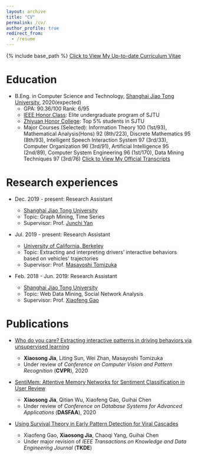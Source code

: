 ```yaml
---
layout: archive
title: "CV"
permalink: /cv/
author_profile: true
redirect_from:
  - /resume
---
```


{% include base_path %}
[Click to View My Up-to-date Curriculum Vitae](http://jiaxiaosong.github.io/files/CV.pdf)
<!-- <embed src="http://jiaxiaosong.github.io/files/CV.pdf" width="650" height="1800" type='application/pdf'> -->

Education
======
* B.Eng. in Computer Science and Technology, [Shanghai Jiao Tong University](http://en.sjtu.edu.cn/), 2020(expected)
  * GPA: 90.36/100  Rank: 6/95
  * [IEEE Honor Class](http://english.seiee.sjtu.edu.cn/english/info/8338.htm): Elite undergraduate program of SJTU
  * [Zhiyuan Honor College](https://zhiyuan.sjtu.edu.cn/articles/701): Top 5% students in SJTU
  * Major Courses (Selected): Information Theory 100 (1st/93), Mathematical Analysis(Hons) 92 (8th/223), Discrete Mathematics 95 (8th/93),   Intelligent Speech Interaction System 97 (3rd/33), Computer Organization 96 (3rd/91), Artificial Intelligence 95 (2nd/89), Computer System Engineering 96 (1st/170), Data Mining Techniques 97 (3rd/76) [Click to View My Official Transcripts](http://jiaxiaosong.github.io/files/transcript_all.pdf)

Research experiences
======
* Dec. 2019 - present: Research Assistant
  * [Shanghai Jiao Tong University](http://en.sjtu.edu.cn/)
  * Topic: Graph Mining, Time Series
  * Supervisor: Prof. [Junchi Yan](http://thinklab.sjtu.edu.cn/index.html)
  
* Jul. 2019 - present: Research Assistant
  * [University of California, Berkeley](https://www.berkeley.edu/)
  * Topic: Extracting and interpreting drivers’ interactive behaviors based on vehicles' trajectories
  * Supervisor: Prof. [Masayoshi Tomizuka](https://me.berkeley.edu/people/masayoshi-tomizuka/)

* Feb. 2018 - Jun. 2019: Research Assistant
  * [Shanghai Jiao Tong University](http://en.sjtu.edu.cn/)
  * Topic: Web Data Mining, Social Network Analysis
  * Supervisor: Prof. [Xiaofeng Gao](http://www.cs.sjtu.edu.cn/~gao-xf/)
  

Publications 
======
* [Who do you care? Extracting interactive patterns in driving behaviors via unsupervised learning](http://jiaxiaosong.github.io/files/CVPR_2020_under_review.pdf)
  * **Xiaosong Jia**, Liting Sun, Wei Zhan, Masayoshi Tomizuka
  * Under review of *Conference on Computer Vision and Pattern Recognition* (**CVPR**), 2020

* [SentiMem: Attentive Memory Networks for Sentiment Classification in User Review](http://jiaxiaosong.github.io/files/DASFAA_2020_in_submission.pdf)
  * **Xiaosong Jia**, Qitian Wu, Xiaofeng Gao,  Guihai Chen
  * Under review of *Conference on Database Systems for Advanced Applications* (**DASFAA**), 2020
  
* [Using Survival Theory in Early Pattern Detection for Viral Cascades](http://jiaxiaosong.github.io/files/TKDE_major_revision.pdf)
  * Xiaofeng Gao, **Xiaosong Jia**, Chaoqi Yang, Guihai Chen
  * Under major revision of *IEEE Transactions on Knowledge and Data Engineering Journal* (**TKDE**)
